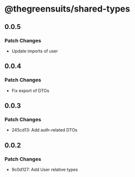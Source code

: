 # @thegreensuits/shared-types

## 0.0.5

### Patch Changes

- Update imports of user

## 0.0.4

### Patch Changes

- Fix export of DTOs

## 0.0.3

### Patch Changes

- 245cd13: Add auth-related DTOs

## 0.0.2

### Patch Changes

- 9c0d127: Add User relative types
